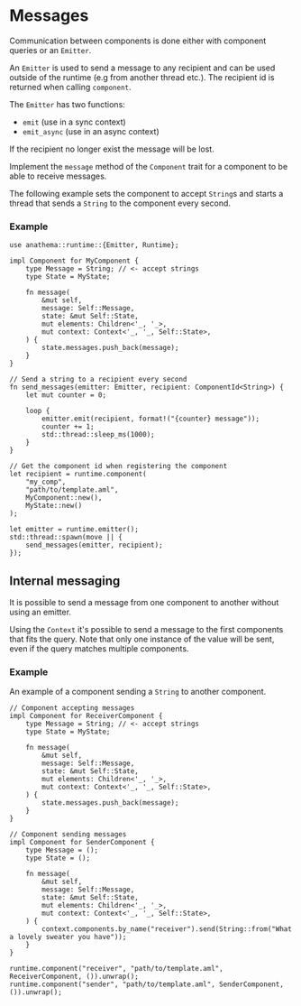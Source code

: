 # Messages

Communication between components is done either with component queries or an
`Emitter`.

An `Emitter` is used to send a message to any recipient and can be used outside
of the runtime (e.g from another thread etc.).
The recipient id is returned when calling `component`.

The `Emitter` has two functions:
* `emit` (use in a sync context)
* `emit_async` (use in an async context)

If the recipient no longer exist the message will be lost.

Implement the `message` method of the `Component` trait for a component to be
able to receive messages.

The following example sets the component to accept `String`s and starts a thread
that sends a `String` to the component every second.

### Example

```rust,ignore
use anathema::runtime::{Emitter, Runtime};

impl Component for MyComponent {
    type Message = String; // <- accept strings
    type State = MyState;

    fn message(
        &mut self,
        message: Self::Message,
        state: &mut Self::State,
        mut elements: Children<'_, '_>,
        mut context: Context<'_, '_, Self::State>,
    ) {
        state.messages.push_back(message);
    }
}

// Send a string to a recipient every second
fn send_messages(emitter: Emitter, recipient: ComponentId<String>) {
    let mut counter = 0;

    loop {
        emitter.emit(recipient, format!("{counter} message"));
        counter += 1;
        std::thread::sleep_ms(1000);
    }
}

// Get the component id when registering the component
let recipient = runtime.component(
    "my_comp", 
    "path/to/template.aml",
    MyComponent::new(),
    MyState::new()
);

let emitter = runtime.emitter();
std::thread::spawn(move || {
    send_messages(emitter, recipient);
});
```

## Internal messaging

It is possible to send a message from one component to another without using an
emitter.

Using the `Context` it's possible to send a message to the first components that fits
the query. Note that only one instance of the value will be sent, even if the
query matches multiple components.

### Example

An example of a component sending a `String` to another component.

```rust,ignore
// Component accepting messages
impl Component for ReceiverComponent {
    type Message = String; // <- accept strings
    type State = MyState;

    fn message(
        &mut self,
        message: Self::Message,
        state: &mut Self::State,
        mut elements: Children<'_, '_>,
        mut context: Context<'_, '_, Self::State>,
    ) {
        state.messages.push_back(message);
    }
}

// Component sending messages
impl Component for SenderComponent {
    type Message = ();
    type State = ();

    fn message(
        &mut self,
        message: Self::Message,
        state: &mut Self::State,
        mut elements: Children<'_, '_>,
        mut context: Context<'_, '_, Self::State>,
    ) {
        context.components.by_name("receiver").send(String::from("What a lovely sweater you have"));
    }
}

runtime.component("receiver", "path/to/template.aml", ReceiverComponent, ()).unwrap();
runtime.component("sender", "path/to/template.aml", SenderComponent, ()).unwrap();
```
